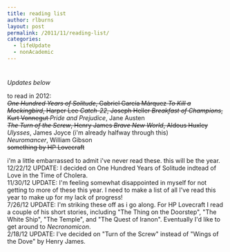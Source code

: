 ```yaml
---
title: reading list
author: rlburns
layout: post
permalink: /2011/11/reading-list/
categories:
  - lifeUpdate
  - nonAcademic
---
```

# 

*Updates below*

to read in 2012:  
<strike>*One Hundred Years of Solitude*, Gabriel García Márquez </strike> 
<strike>*To Kill a Mockingbird*, Harper Lee  </strike>
<strike>*Catch-22*, Joseph Heller  </strike>
<strike>*Breakfast of Champions*, Kurt Vonnegut  </strike>
*Pride and Prejudice*, Jane Austen  
<strike>*The Turn of the Screw*, Henry James  </strike>
<strike>*Brave New World*, Aldous Huxley  </strike>
*Ulysses*, James Joyce (i'm already halfway through this)  
*Neuromancer*, William Gibson  
<strike>something by HP Lovecraft</strike>

i'm a little embarrassed to admit i've never read these. this will be the year.  
12/22/12 UPDATE: I decided on One Hundred Years of Solitude indtead of Love in the Time of Cholera.  
11/30/12 UPDATE: I'm feeling somewhat disappointed in myself for not getting to more of these this year. I need to make a list of all I've read this year to make up for my lack of progress!  
7/26/12 UPDATE: I'm striking these off as i go along. For HP Lovecraft I read a couple of his short stories, including "The Thing on the Doorstep", "The White Ship", "The Temple", and "The Quest of Iranon". Eventually I'd like to get around to *Necronomicon*.  
2/18/12 UPDATE: I've decided on "Turn of the Screw" instead of "Wings of the Dove" by Henry James.